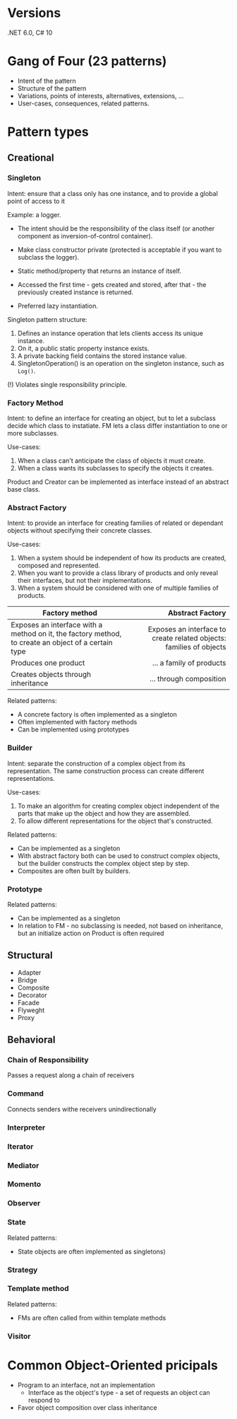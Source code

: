 # Versions
.NET 6.0, C# 10

# Gang of Four (23 patterns)

- Intent of the pattern
- Structure of the pattern
- Variations, points of interests, alternatives, extensions, ...
- User-cases, consequences, related patterns.


# Pattern types
## Creational

### Singleton 
Intent: ensure that a class only has one instance, and to provide a global point of access to it

Example: a logger.

- The intent should be the responsibility of the class itself (or another component as inversion-of-control container).

- Make class constructor private (protected is acceptable if you want to subclass the logger).

- Static method/property that returns an instance of itself.

- Accessed the first time - gets created and stored, after that - the previously created instance is returned.

- Preferred lazy instantiation.

Singleton pattern structure:
1. Defines an instance operation that lets clients access its unique instance.
1. On it, a public static property instance exists.
1. A private backing field contains the stored instance value.
1. SingletonOperation() is an operation on the singleton instance, such as `Log()`.

(!) Violates single responsibility principle.

### Factory Method
Intent: to define an interface for creating an object, but to let a subclass decide which class to instatiate.
FM lets a class differ instantiation to one or more subclasses.

Use-cases: 
1. When a class can't anticipate the class of objects it must create.
1. When a class wants its subclasses to specify the objects it creates.

Product and Creator can be implemented as interface instead of an abstract base class.

### Abstract Factory
Intent: to provide an interface for creating families of related or dependant objects without specifying their concrete classes.

Use-cases:
1. When a system should be independent of how its products are created, composed and represented.
1. When you want to provide a class library of products and only reveal their interfaces, but not their implementations.
1. When a system should be considered with one of multiple families of products.

| Factory method | Abstract Factory |
|---|---:|
|Exposes an interface with a method on it, the factory method, to create an object of a certain type| Exposes an interface to create related objects: families of objects|
|Produces one product| ... a family of products|
|Creates objects through inheritance | ... through composition|

Related patterns:
* A concrete factory is often implemented as a singleton
* Often implemented with factory methods
* Can be implemented using prototypes


### Builder
Intent: separate the construction of a complex object from its representation. The same construction process can create different representations.

Use-cases:
1. To make an algorithm for creating complex object independent of the parts that make up the object and how they are assembled.
1. To allow different representations for the object that's constructed.

Related patterns:
* Can be implemented as a singleton
* With abstract factory both can be used to construct complex objects, but the builder constructs the complex object step by step.
* Composites are often built by builders.


### Prototype
Related patterns:
* Can be implemented as a singleton
* In relation to FM - no subclassing is needed, not based on inheritance, but an initialize action on Product is often required
  

## Structural
  - Adapter
  - Bridge
  - Composite
  - Decorator
  - Facade
  - Flyweght
  - Proxy

## Behavioral

### Chain of Responsibility

Passes a request along a chain of receivers

### Command
Connects senders withe receivers unindirectionally

### Interpreter
### Iterator
### Mediator
### Momento
### Observer
### State
Related patterns:
* State objects are often implemented as singletons)


### Strategy
### Template method
Related patterns:
* FMs are often called from within template methods


### Visitor


# Common Object-Oriented pricipals
- Program to an interface, not an implementation
  - Interface as the object's type - a set of requests an object can respond to
- Favor object composition over class inheritance